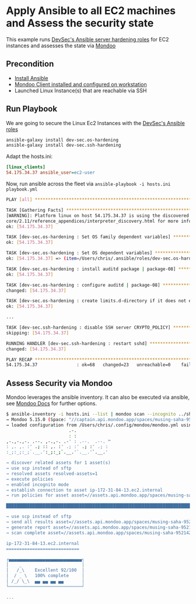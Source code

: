# Apply Ansible to all EC2 machines and Assess the security state

This example runs [DevSec's Ansible server hardening roles](https://github.com/dev-sec/ansible-collection-hardening) for EC2 instances and assesses the state via [Mondoo](https://mondoo.com)

## Precondition

 * [Install Ansible](https://docs.ansible.com/ansible/latest/installation_guide/intro_installation.html)
 * [Mondoo Client installed and configured on workstation](https://mondoo.com/docs/tutorials/mondoo/account-setup/#step-2-install-and-register-mondoo-client-on-a-workstation)
 * Launched Linux Instance(s) that are reachable via SSH

## Run Playbook

We are going to secure the Linux Ec2 Instances with the [DevSec's Ansible roles](https://github.com/dev-sec/ansible-collection-hardening)

```bash
ansible-galaxy install dev-sec.os-hardening
ansible-galaxy install dev-sec.ssh-hardening
```

Adapt the hosts.ini:

```ini
[linux_clients]
54.175.34.37 ansible_user=ec2-user
```

Now, run ansible across the fleet via `ansible-playbook -i hosts.ini playbook.yml`
 
```bash
PLAY [all] *******************************************************************************************************************************************************************************************************************************************************************

TASK [Gathering Facts] *******************************************************************************************************************************************************************************************************************************************************
[WARNING]: Platform linux on host 54.175.34.37 is using the discovered Python interpreter at /usr/bin/python, but future installation of another Python interpreter could change the meaning of that path. See https://docs.ansible.com/ansible-
core/2.11/reference_appendices/interpreter_discovery.html for more information.
ok: [54.175.34.37]

TASK [dev-sec.os-hardening : Set OS family dependent variables] **************************************************************************************************************************************************************************************************************
ok: [54.175.34.37]

TASK [dev-sec.os-hardening : Set OS dependent variables] *********************************************************************************************************************************************************************************************************************
ok: [54.175.34.37] => (item=/Users/chris/.ansible/roles/dev-sec.os-hardening/vars/Amazon.yml)

TASK [dev-sec.os-hardening : install auditd package | package-08] ************************************************************************************************************************************************************************************************************
ok: [54.175.34.37]

TASK [dev-sec.os-hardening : configure auditd | package-08] ******************************************************************************************************************************************************************************************************************
changed: [54.175.34.37]

TASK [dev-sec.os-hardening : create limits.d-directory if it does not exist | sysctl-31a, sysctl-31b] ************************************************************************************************************************************************************************
ok: [54.175.34.37]

...

TASK [dev-sec.ssh-hardening : disable SSH server CRYPTO_POLICY] **************************************************************************************************************************************************************************************************************
skipping: [54.175.34.37]

RUNNING HANDLER [dev-sec.ssh-hardening : restart sshd] ***********************************************************************************************************************************************************************************************************************
changed: [54.175.34.37]

PLAY RECAP *******************************************************************************************************************************************************************************************************************************************************************
54.175.34.37               : ok=68   changed=23   unreachable=0    failed=0    skipped=33   rescued=0    ignored=0  

```

## Assess Security via Mondoo

Mondoo leverages the ansible inventory. It can also be executed via ansible, see [Mondoo Docs](https://mondoo.com/docs/operating_systems/automation/ansible/) for further options.

```bash
$ ansible-inventory -i hosts.ini --list | mondoo scan --incognito ../shared/policies/linux-baseline.yaml
→ Mondoo 5.15.0 (Space: "//captain.api.mondoo.app/spaces/musing-saha-952142", Service Account: "1zDY7cJ7bA84JxxNBWDxBdui2xE", Managed Client: "1zDY7auR20SgrFfiGUT5qZWx6mE")
→ loaded configuration from /Users/chris/.config/mondoo/mondoo.yml using source default
                        .-.            
                        : :            
,-.,-.,-. .--. ,-.,-. .-' : .--.  .--. ™
: ,. ,. :' .; :: ,. :' .; :' .; :' .; :
:_;:_;:_;`.__.':_;:_;`.__.'`.__.'`.__.'

→ discover related assets for 1 asset(s)
→ use scp instead of sftp
→ resolved assets resolved-assets=1
→ execute policies
→ enabled incognito mode
→ establish connection to asset ip-172-31-84-13.ec2.internal
→ run policies for asset asset=//assets.api.mondoo.app/spaces/musing-saha-952142/assets/21Z96WwIkZkkLSV6INzTDMaHwuX

███████████████████████████████████████████████████████████████████████████ 100% ip-172-31-84-13.ec2.internal

→ use scp instead of sftp
→ send all results asset=//assets.api.mondoo.app/spaces/musing-saha-952142/assets/21Z96WwIkZkkLSV6INzTDMaHwuX
→ generate report asset=//assets.api.mondoo.app/spaces/musing-saha-952142/assets/21Z96WwIkZkkLSV6INzTDMaHwuX
→ scan complete asset=//assets.api.mondoo.app/spaces/musing-saha-952142/assets/21Z96WwIkZkkLSV6INzTDMaHwuX

ip-172-31-84-13.ec2.internal
============================

┌▄▄▄▄▄▄▄▄▄▄▄▄▄▄▄▄▄▄▄▄▄▄▄▄▄▄▄▄┐
│    _                       │
│   /_\    Excellent 92/100  │
│  / _ \   100% complete     │
│ /_/ \_\  ▄▄ ▄▄ ▄▄ ▄▄       │
└────────────────────────────┘

...
```
